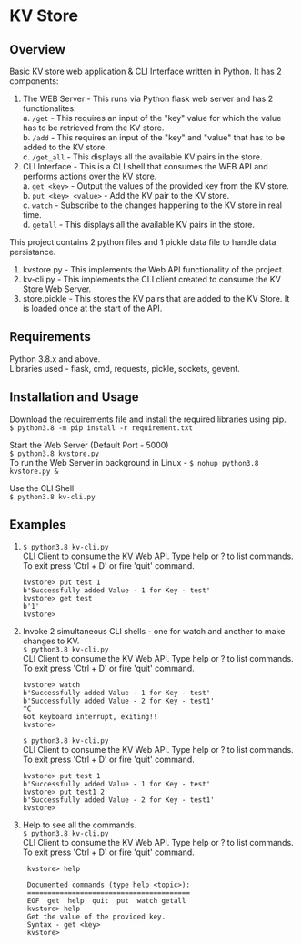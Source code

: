 # KV Store

## Overview
Basic KV store web application & CLI Interface written in Python. It has 2 components:
1. The WEB Server - This runs via Python flask web server and has 2 functionalites:  
   a. `/get` - This requires an input of the "key" value for which the value has to be retrieved from the KV store.  
   b. `/add` - This requires an input of the "key" and "value" that has to be added to the KV store.  
   c. `/get_all` - This displays all the available KV pairs in the store.  
2. CLI Interface - This is a CLI shell that consumes the WEB API and performs actions over the KV store.  
   a. `get <key>` - Output the values of the provided key from the KV store.  
   b. `put <key> <value>` - Add the KV pair to the KV store.  
   c. `watch` - Subscribe to the changes happening to the KV store in real time.   
   d. `getall` - This displays all the available KV pairs in the store.  
  
This project contains 2 python files and 1 pickle data file to handle data persistance.
1. kvstore.py - This implements the Web API functionality of the project.
2. kv-cli.py - This implements the CLI client created to consume the KV Store Web Server.
3. store.pickle - This stores the KV pairs that are added to the KV Store. It is loaded once at the start of the API.

## Requirements
  Python 3.8.x and above.   
  Libraries used - flask, cmd, requests, pickle, sockets, gevent.  

## Installation and Usage
  Download the requirements file and install the required libraries using pip.  
  `$ python3.8 -m pip install -r requirement.txt`  
  
  Start the Web Server (Default Port - 5000)  
  `$ python3.8 kvstore.py`  
  To run the Web Server in background in Linux - `$ nohup python3.8 kvstore.py &`  
  
  Use the CLI Shell  
  `$ python3.8 kv-cli.py`  
  
## Examples
  1. `$ python3.8 kv-cli.py`  
      CLI Client to consume the KV Web API. Type help or ? to list commands. To exit press 'Ctrl + D' or fire 'quit' command.  
      ```
      kvstore> put test 1  
      b'Successfully added Value - 1 for Key - test'  
      kvstore> get test  
      b'1'
      kvstore>  
      ```
      
  2. Invoke 2 simultaneous CLI shells - one for watch and another to make changes to KV.  
   `$ python3.8 kv-cli.py`  
      CLI Client to consume the KV Web API. Type help or ? to list commands. To exit press 'Ctrl + D' or fire 'quit' command.  
      ```
      kvstore> watch  
      b'Successfully added Value - 1 for Key - test'  
      b'Successfully added Value - 2 for Key - test1'  
      ^C  
      Got keyboard interrupt, exiting!!  
      kvstore>  
      ```
     `$ python3.8 kv-cli.py`  
        CLI Client to consume the KV Web API. Type help or ? to list commands. To exit press 'Ctrl + D' or fire 'quit' command.  
        ```
        kvstore> put test 1    
        b'Successfully added Value - 1 for Key - test'  
        kvstore> put test1 2  
        b'Successfully added Value - 2 for Key - test1'  
        kvstore>  
        ```      
  3. Help to see all the commands.  
       `$ python3.8 kv-cli.py`  
        CLI Client to consume the KV Web API. Type help or ? to list commands. To exit press 'Ctrl + D' or fire 'quit' command.  
        ```
         kvstore> help  

         Documented commands (type help <topic>):
         ========================================
         EOF  get  help  quit  put  watch getall  
         kvstore> help  
         Get the value of the provided key.  
         Syntax - get <key>  
         kvstore>  
        ```
